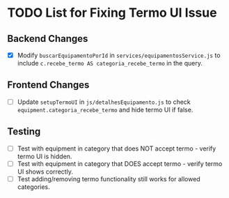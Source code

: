 # TODO List for Fixing Termo UI Issue

## Backend Changes
- [x] Modify `buscarEquipamentoPorId` in `services/equipamentosService.js` to include `c.recebe_termo AS categoria_recebe_termo` in the query.

## Frontend Changes
- [ ] Update `setupTermoUI` in `js/detalhesEquipamento.js` to check `equipment.categoria_recebe_termo` and hide termo UI if false.

## Testing
- [ ] Test with equipment in category that does NOT accept termo - verify termo UI is hidden.
- [ ] Test with equipment in category that DOES accept termo - verify termo UI shows correctly.
- [ ] Test adding/removing termo functionality still works for allowed categories.
